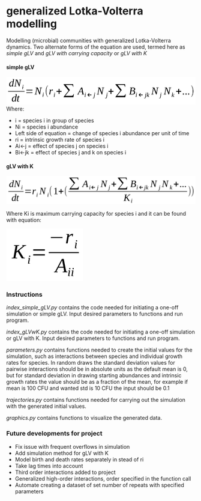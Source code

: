 # generalized Lotka-Volterra modelling
Modelling (microbial) communities with generalized Lotka-Volterra dynamics. Two alternate forms of the equation are used, termed here as *simple gLV* and *gLV with carrying capacity* or *gLV with K*

#### simple gLV
![simple gLV equation](equations/simple_gLV.png)
Where:
- i = species i in group of species
- Ni = species i abundance
- Left side of equation = change of species i abundance per unit of time
- ri = intrinsic growth rate of species i
- Ai<-j = effect of species j on species i
- Bi<-jk = effect of species j and k on species i

#### gLV with K
![gLV with K](equations/gLV_with_K.png)

Where Ki is maximum carrying capacity for species i and it can be found with equation:

![define K](equations/def_K.png) 

### Instructions
*index_simple_gLV.py* contains the code needed for initiating a one-off simulation or simple gLV. Input desired parameters to functions and run program.

*index_gLVwK.py* contains the code needed for initiating a one-off simulation or gLV with K. Input desired parameters to functions and run program.

*parameters.py* contains functions needed to create the initial values for the simulation, such as interactions between species and individual growth rates for species. In random draws the standard deviation values for pairwise interactions should be in absolute units as the default mean is 0, but for standard deviation in drawing starting abundances and intrinsic growth rates the value should be as a fraction of the mean, for example if mean is 100 CFU and wanted std is 10 CFU the input should be 0.1

*trajectories.py* contains functions needed for carrying out the simulation with the generated initial values.

*graphics.py* contains functions to visualize the generated data.

### Future developments for project
- Fix issue with frequent overflows in simulation
- Add simulation method for gLV with K
- Model birth and death rates separately in stead of ri
- Take lag times into account
- Third order interactions added to project
- Generalized high-order interactions, order specified in the function call
- Automate creating a dataset of set number of repeats with specified parameters
